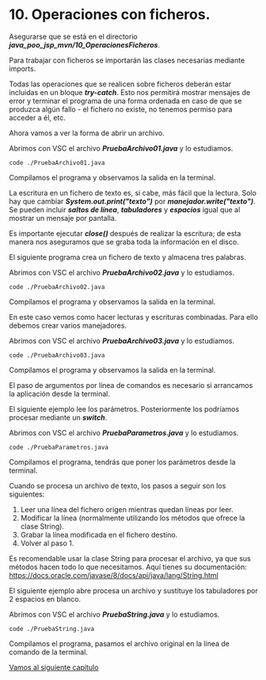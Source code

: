 # 10. Operaciones con ficheros.

Asegurarse que se está en el directorio ***java_poo_jsp_mvn/10_OperacionesFicheros***.

Para trabajar con ficheros se importarán las clases necesarias mediante imports.

Todas las operaciones que se realicen sobre ficheros deberán estar incluidas en un bloque ***try-catch***. Esto nos permitirá mostrar mensajes de error y terminar el programa de una forma ordenada en caso de que se produzca algún fallo - el fichero no existe,
no tenemos permiso para acceder a él, etc.

Ahora vamos a ver la forma de abrir un archivo.

Abrimos con VSC el archivo ***PruebaArchivo01.java*** y lo estudiamos.

```
code ./PruebaArchivo01.java
```

Compilamos el programa y observamos la salida en la terminal.

La escritura en un fichero de texto es, si cabe, más fácil que la lectura. Solo hay que cambiar ***System.out.print("texto")*** por ***manejador.write("texto")***. Se pueden incluir ***saltos de línea***, ***tabuladores*** y ***espacios*** igual que al mostrar un mensaje por pantalla.

Es importante ejecutar ***close()*** después de realizar la escritura; de esta manera nos aseguramos que se graba toda la información en el disco.

El siguiente programa crea un fichero de texto y almacena tres palabras.

Abrimos con VSC el archivo ***PruebaArchivo02.java*** y lo estudiamos.

```
code ./PruebaArchivo02.java
```

Compilamos el programa y observamos la salida en la terminal.

En este caso vemos como hacer lecturas y escrituras combinadas. Para ello debemos crear varios manejadores.

Abrimos con VSC el archivo ***PruebaArchivo03.java*** y lo estudiamos.

```
code ./PruebaArchivo03.java
```

Compilamos el programa y observamos la salida en la terminal.


El paso de argumentos por línea de comandos es necesario si arrancamos la aplicación desde la terminal.

El siguiente ejemplo lee los parámetros. Posteriormente los podríamos procesar mediante un ***switch***.

Abrimos con VSC el archivo ***PruebaParametros.java*** y lo estudiamos.

```
code ./PruebaParametros.java
```

Compilamos el programa, tendrás que poner los parámetros desde la terminal. 

Cuando se procesa un archivo de texto, los pasos a seguir son los siguientes:

1. Leer una línea del fichero origen mientras quedan líneas por leer.
2. Modificar la línea (normalmente utilizando los métodos que ofrece la clase String).
3. Grabar la línea modificada en el fichero destino.
4. Volver al paso 1.

Es recomendable usar la clase String para procesar el archivo, ya que sus métodos hacen todo lo que necesitamos. Aquí tienes su documentación: https://docs.oracle.com/javase/8/docs/api/java/lang/String.html

El siguiente ejemplo abre procesa un archivo y sustituye los tabuladores por 2 espacios en blanco.


Abrimos con VSC el archivo ***PruebaString.java*** y lo estudiamos.

```
code ./PruebaString.java
```

Compilamos el programa, pasamos el archivo original en la línea de comando de la terminal.


[Vamos al siguiente capítulo](../11_Excepciones/_Contenido.md)

